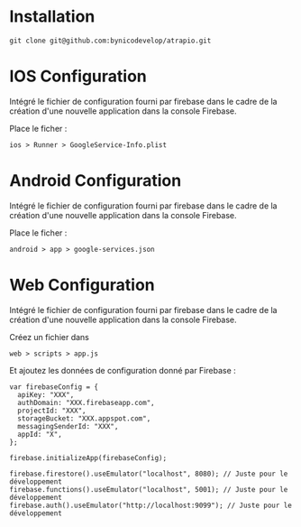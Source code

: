 # Installation

```
git clone git@github.com:bynicodevelop/atrapio.git
```

# IOS Configuration

Intégré le fichier de configuration fourni par firebase dans le cadre de la création d'une nouvelle application dans la console Firebase.

Place le ficher :

```
ios > Runner > GoogleService-Info.plist
```

# Android Configuration

Intégré le fichier de configuration fourni par firebase dans le cadre de la création d'une nouvelle application dans la console Firebase.

Place le ficher :

```
android > app > google-services.json
```

# Web Configuration

Intégré le fichier de configuration fourni par firebase dans le cadre de la création d'une nouvelle application dans la console Firebase.

Créez un fichier dans

```
web > scripts > app.js
```

Et ajoutez les données de configuration donné par Firebase :

```
var firebaseConfig = {
  apiKey: "XXX",
  authDomain: "XXX.firebaseapp.com",
  projectId: "XXX",
  storageBucket: "XXX.appspot.com",
  messagingSenderId: "XXX",
  appId: "X",
};

firebase.initializeApp(firebaseConfig);

firebase.firestore().useEmulator("localhost", 8080); // Juste pour le développement
firebase.functions().useEmulator("localhost", 5001); // Juste pour le développement
firebase.auth().useEmulator("http://localhost:9099"); // Juste pour le développement
```